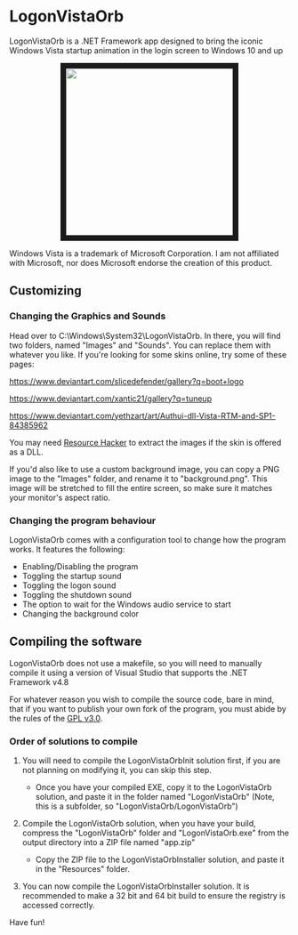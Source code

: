
# LogonVistaOrb

LogonVistaOrb is a .NET Framework app designed to bring the iconic Windows Vista startup animation in the login screen to Windows 10 and up

<p align="center">
<img src="https://i.imgur.com/wTzRBD2.png" height=300 border="10"/>
</p>
Windows Vista is a trademark of Microsoft Corporation. I am not affiliated with Microsoft, nor does Microsoft endorse the creation of this product.

## Customizing

### Changing the Graphics and Sounds
Head over to C:\Windows\System32\LogonVistaOrb. In there, you will find two folders, named "Images" and "Sounds". You can replace them with whatever you like. If you're looking for some skins online, try some of these pages:

https://www.deviantart.com/slicedefender/gallery?q=boot+logo

https://www.deviantart.com/xantic21/gallery?q=tuneup

https://www.deviantart.com/yethzart/art/Authui-dll-Vista-RTM-and-SP1-84385962

You may need [Resource Hacker]("https://www.angusj.com/resourcehacker/#download") to extract the images if the skin is offered as a DLL.

If you'd also like to use a custom background image, you can copy a PNG image to the "Images" folder, and rename it to "background.png". This image will be stretched to fill the entire screen, so make sure it matches your monitor's aspect ratio.

### Changing the program behaviour
LogonVistaOrb comes with a configuration tool to change how the program works. It features the following:
- Enabling/Disabling the program
- Toggling the startup sound
- Toggling the logon sound
- Toggling the shutdown sound
- The option to wait for the Windows audio service to start
- Changing the background color

## Compiling the software
LogonVistaOrb does not use a makefile, so you will need to manually compile it using a version of Visual Studio that supports the .NET Framework v4.8

For whatever reason you wish to compile the source code, bare in mind, that if you want to publish your own fork of the program, you must abide by the rules of the [GPL v3.0]("https://github.com/xxxman360/LogonVistaOrb/blob/main/LICENSE").

### Order of solutions to compile
1. You will need to compile the LogonVistaOrbInit solution first, if you are not planning on modifying it, you can skip this step. 
    - Once you have your compiled EXE, copy it to the LogonVistaOrb solution, and paste it in the folder named "LogonVistaOrb" (Note, this is a subfolder, so "LogonVistaOrb/LogonVistaOrb")

2. Compile the LogonVistaOrb solution, when you have your build, compress the "LogonVistaOrb" folder and "LogonVistaOrb.exe" from the output directory into a ZIP file named "app.zip"
    - Copy the ZIP file to the LogonVistaOrbInstaller solution, and paste it in the "Resources" folder.

3. You can now compile the LogonVistaOrbInstaller solution. It is recommended to make a 32 bit and 64 bit build to ensure the registry is accessed correctly. 

Have fun!
